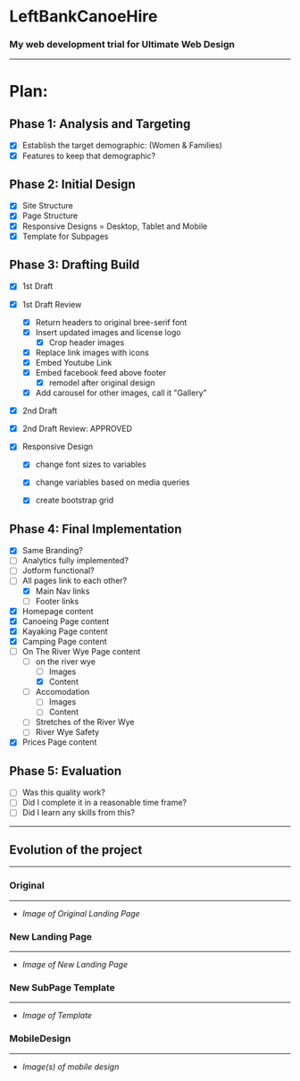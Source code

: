 # LeftBankCanoeHire
### My web development trial for Ultimate Web Design

---
# Plan:

## Phase 1: Analysis and Targeting

- [x] Establish the target demographic: (Women & Families)
- [x] Features to keep that demographic?

## Phase 2: Initial Design

- [x] Site Structure
- [x] Page Structure
- [x] Responsive Designs = Desktop, Tablet and Mobile
- [x] Template for Subpages

## Phase 3: Drafting Build

- [x] 1st Draft
- [x] 1st Draft Review
     - [x] Return headers to original bree-serif font
     - [x] Insert updated images and license logo
        - [x] Crop header images
     - [x] Replace link images with icons
     - [x] Embed Youtube Link
     - [x] Embed facebook feed above footer
          - [x] remodel after original design
     - [x] Add carousel for other images, call it "Gallery"
- [x] 2nd Draft
- [x] 2nd Draft Review: APPROVED

- [x] Responsive Design
    - [x] change font sizes to variables
    - [x] change variables based on media queries
    - [x] create bootstrap grid


## Phase 4: Final Implementation

- [x] Same Branding?
- [ ] Analytics fully implemented?
- [ ] Jotform functional?
- [ ] All pages link to each other?
     - [x] Main Nav links
     - [ ] Footer links
- [x] Homepage content
- [x] Canoeing Page content
- [x] Kayaking Page content
- [x] Camping Page content
- [ ] On The River Wye Page content
     - [ ] on the river wye
          - [ ] Images
          - [x] Content
     - [ ] Accomodation
          - [ ] Images
          - [ ] Content
     - [ ] Stretches of the River Wye
     - [ ] River Wye Safety
- [x] Prices Page content

## Phase 5: Evaluation

- [ ] Was this quality work?
- [ ] Did I complete it in a reasonable time frame?
- [ ] Did I learn any skills from this?

---

## Evolution of the project
---

### Original 
---
- *Image of Original Landing Page* 
### New Landing Page
---
- *Image of New Landing Page*
### New SubPage Template
---
- *Image of Template*
### MobileDesign
---
- *Image(s) of mobile design*
